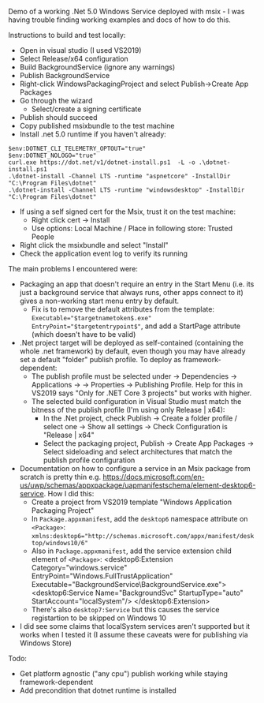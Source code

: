 Demo of a working .Net 5.0 Windows Service deployed with msix - I was having trouble finding working examples and docs of how to do this.

Instructions to build and test locally:
 - Open in visual studio (I used VS2019)
 - Select Release/x64 configuration
 - Build BackgroundService (ignore any warnings)
 - Publish BackgroundService
 - Right-click WindowsPackagingProject and select Publish->Create App Packages
 - Go through the wizard
   - Select/create a signing certificate
 - Publish should succeed
 - Copy published msixbundle to the test machine
 - Install .net 5.0 runtime if you haven't already:
```
$env:DOTNET_CLI_TELEMETRY_OPTOUT="true"
$env:DOTNET_NOLOGO="true"
curl.exe https://dot.net/v1/dotnet-install.ps1  -L -o .\dotnet-install.ps1
.\dotnet-install -Channel LTS -runtime "aspnetcore" -InstallDir "C:\Program Files\dotnet"
.\dotnet-install -Channel LTS -runtime "windowsdesktop" -InstallDir "C:\Program Files\dotnet"
```
 - If using a self signed cert for the Msix, trust it on the test machine:
   - Right click cert -> Install
   - Use options: Local Machine / Place in following store: Trusted People
 - Right click the msixbundle and select "Install"
 - Check the application event log to verify its running

The main problems I encountered were:
 - Packaging an app that doesn't require an entry in the Start Menu (i.e. its just a background service that always runs, other apps connect to it) gives a non-working start menu entry by default.
   - Fix is to remove the default attributes from the template: `Executable="$targetnametoken$.exe" EntryPoint="$targetentrypoint$"`, and add a StartPage attribute (which doesn't have to be valid)
 - .Net project target will be deployed as self-contained (containing the whole .net framework) by default, even though you may have already set a default "folder" publish profile. To deploy as framework-dependent:
   - The publish profile must be selected under <PackagingProject> -> Dependencies -> Applications -> <App Name> -> Properties -> Publishing Profile. Help for this in VS2019 says "Only for .NET Core 3 projects" but works with higher.
   - The selected build configuration in Visual Studio must match the bitness of the publish profile (I'm using only Release | x64):
     - In the .Net project, check Publish -> Create a folder profile / select one -> Show all settings -> Check Configuration is "Release | x64"
     - Select the packaging project, Publish -> Create App Packages -> Select sideloading and select architectures that match the publish profile configuration
 - Documentation on how to configure a service in an Msix package from scratch is pretty thin e.g. https://docs.microsoft.com/en-us/uwp/schemas/appxpackage/uapmanifestschema/element-desktop6-service. How I did this:
   - Create a project from VS2019 template "Windows Application Packaging Project" 
   - In `Package.appxmanifest`, add the `desktop6` namespace attribute on `<Package>`:
       `xmlns:desktop6="http://schemas.microsoft.com/appx/manifest/desktop/windows10/6"`
   - Also in `Package.appxmanifest`, add the service extension child element of `<Package>`:
      <Extensions>
        <desktop6:Extension Category="windows.service" EntryPoint="Windows.FullTrustApplication" Executable="BackgroundService\BackgroundService.exe">
              <desktop6:Service Name="BackgroundSvc" StartupType="auto" StartAccount="localSystem"/>
        </desktop6:Extension>
      </Extensions>
   - There's also `desktop7:Service` but this causes the service registartion to be skipped on Windows 10 
 - I did see some claims that localSystem services aren't supported but it works when I tested it (I assume these caveats were for publishing via Windows Store)

Todo:
 - Get platform agnostic ("any cpu") publish working while staying framework-dependent
 - Add precondition that dotnet runtime is installed